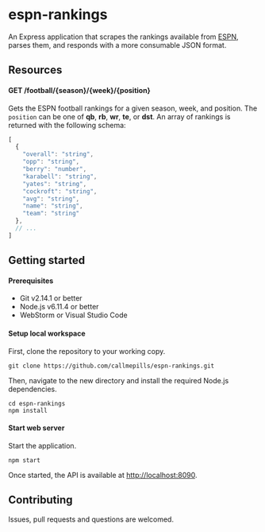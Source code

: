 # espn-rankings

An Express application that scrapes the rankings available from [ESPN](http://www.espn.com/), parses them, and responds with a more consumable JSON format.

## Resources

#### GET /football/{season}/{week}/{position}

Gets the ESPN football rankings for a given season, week, and position. The `position` can be one of **qb**, **rb**, **wr**, **te**, or **dst**. An array of rankings is returned with the following schema:

```js
[
  {
    "overall": "string",
    "opp": "string",
    "berry": "number",
    "karabell": "string",
    "yates": "string",
    "cockroft": "string",
    "avg": "string",
    "name": "string",
    "team": "string"
  },
  // ...
]
```

## Getting started

#### Prerequisites

* Git v2.14.1 or better
* Node.js v6.11.4 or better
* WebStorm or Visual Studio Code

#### Setup local workspace

First, clone the repository to your working copy.

```
git clone https://github.com/callmepills/espn-rankings.git
```

Then, navigate to the new directory and install the required Node.js dependencies.

```
cd espn-rankings
npm install
```

#### Start web server

Start the application.

```
npm start
```

Once started, the API is available at <http://localhost:8090>.

## Contributing

Issues, pull requests and questions are welcomed.
